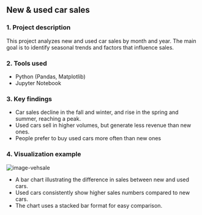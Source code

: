 ## **New & used car sales**

### **1. Project description**
This project analyzes new and used car sales by month and year. The main goal is to identify seasonal trends and factors that influence sales.

### **2. Tools used**
- Python (Pandas, Matplotlib)
- Jupyter Notebook

### **3. Key findings**
- Car sales decline in the fall and winter, and rise in the spring and summer, reaching a peak.
- Used cars sell in higher volumes, but generate less revenue than new ones.
- People prefer to buy used cars more often than new ones

### **4. Visualization example**
   
![image-vehsale](https://github.com/user-attachments/assets/3e4a573a-d076-44fc-8ee8-e8c66a600436)

- A bar chart illustrating the difference in sales between new and used cars.
- Used cars consistently show higher sales numbers compared to new cars.
- The chart uses a stacked bar format for easy comparison.
